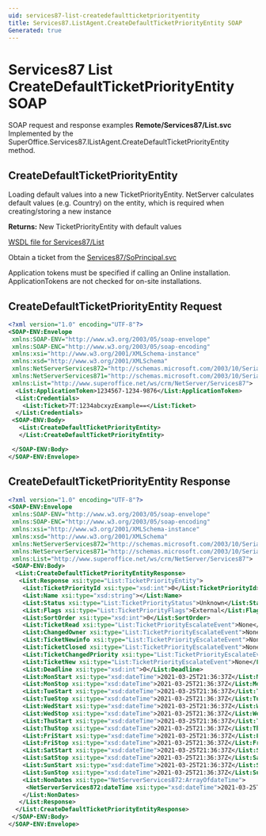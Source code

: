 ```yaml
---
uid: services87-list-createdefaultticketpriorityentity
title: Services87.ListAgent.CreateDefaultTicketPriorityEntity SOAP
Generated: true
---
```


# Services87 List CreateDefaultTicketPriorityEntity SOAP

SOAP request and response examples **Remote/Services87/List.svc**
Implemented by the <see cref="M:SuperOffice.Services87.IListAgent.CreateDefaultTicketPriorityEntity">SuperOffice.Services87.IListAgent.CreateDefaultTicketPriorityEntity</see> method.

## CreateDefaultTicketPriorityEntity

Loading default values into a new TicketPriorityEntity.
NetServer calculates default values (e.g. Country) on the entity, which is required when creating/storing a new instance


**Returns:** New TicketPriorityEntity with default values


[WSDL file for Services87/List](../Services87-List.md)

Obtain a ticket from the [Services87/SoPrincipal.svc](../SoPrincipal/SoPrincipal.md)

Application tokens must be specified if calling an Online installation. ApplicationTokens are not checked for on-site installations.

## CreateDefaultTicketPriorityEntity Request

```xml
<?xml version="1.0" encoding="UTF-8"?>
<SOAP-ENV:Envelope
 xmlns:SOAP-ENV="http://www.w3.org/2003/05/soap-envelope"
 xmlns:SOAP-ENC="http://www.w3.org/2003/05/soap-encoding"
 xmlns:xsi="http://www.w3.org/2001/XMLSchema-instance"
 xmlns:xsd="http://www.w3.org/2001/XMLSchema"
 xmlns:NetServerServices872="http://schemas.microsoft.com/2003/10/Serialization/Arrays"
 xmlns:NetServerServices871="http://schemas.microsoft.com/2003/10/Serialization/"
 xmlns:List="http://www.superoffice.net/ws/crm/NetServer/Services87">
  <List:ApplicationToken>1234567-1234-9876</List:ApplicationToken>
  <List:Credentials>
    <List:Ticket>7T:1234abcxyzExample==</List:Ticket>
  </List:Credentials>
 <SOAP-ENV:Body>
   <List:CreateDefaultTicketPriorityEntity>
   </List:CreateDefaultTicketPriorityEntity>

 </SOAP-ENV:Body>
</SOAP-ENV:Envelope>

```


## CreateDefaultTicketPriorityEntity Response

```xml
<?xml version="1.0" encoding="UTF-8"?>
<SOAP-ENV:Envelope
 xmlns:SOAP-ENV="http://www.w3.org/2003/05/soap-envelope"
 xmlns:SOAP-ENC="http://www.w3.org/2003/05/soap-encoding"
 xmlns:xsi="http://www.w3.org/2001/XMLSchema-instance"
 xmlns:xsd="http://www.w3.org/2001/XMLSchema"
 xmlns:NetServerServices872="http://schemas.microsoft.com/2003/10/Serialization/Arrays"
 xmlns:NetServerServices871="http://schemas.microsoft.com/2003/10/Serialization/"
 xmlns:List="http://www.superoffice.net/ws/crm/NetServer/Services87">
 <SOAP-ENV:Body>
  <List:CreateDefaultTicketPriorityEntityResponse>
   <List:Response xsi:type="List:TicketPriorityEntity">
    <List:TicketPriorityId xsi:type="xsd:int">0</List:TicketPriorityId>
    <List:Name xsi:type="xsd:string"></List:Name>
    <List:Status xsi:type="List:TicketPriorityStatus">Unknown</List:Status>
    <List:Flags xsi:type="List:TicketPriorityFlags">External</List:Flags>
    <List:SortOrder xsi:type="xsd:int">0</List:SortOrder>
    <List:TicketRead xsi:type="List:TicketPriorityEscalateEvent">None</List:TicketRead>
    <List:ChangedOwner xsi:type="List:TicketPriorityEscalateEvent">None</List:ChangedOwner>
    <List:TicketNewinfo xsi:type="List:TicketPriorityEscalateEvent">None</List:TicketNewinfo>
    <List:TicketClosed xsi:type="List:TicketPriorityEscalateEvent">None</List:TicketClosed>
    <List:TicketChangedPriority xsi:type="List:TicketPriorityEscalateEvent">None</List:TicketChangedPriority>
    <List:TicketNew xsi:type="List:TicketPriorityEscalateEvent">None</List:TicketNew>
    <List:Deadline xsi:type="xsd:int">0</List:Deadline>
    <List:MonStart xsi:type="xsd:dateTime">2021-03-25T21:36:37Z</List:MonStart>
    <List:MonStop xsi:type="xsd:dateTime">2021-03-25T21:36:37Z</List:MonStop>
    <List:TueStart xsi:type="xsd:dateTime">2021-03-25T21:36:37Z</List:TueStart>
    <List:TueStop xsi:type="xsd:dateTime">2021-03-25T21:36:37Z</List:TueStop>
    <List:WedStart xsi:type="xsd:dateTime">2021-03-25T21:36:37Z</List:WedStart>
    <List:WedStop xsi:type="xsd:dateTime">2021-03-25T21:36:37Z</List:WedStop>
    <List:ThuStart xsi:type="xsd:dateTime">2021-03-25T21:36:37Z</List:ThuStart>
    <List:ThuStop xsi:type="xsd:dateTime">2021-03-25T21:36:37Z</List:ThuStop>
    <List:FriStart xsi:type="xsd:dateTime">2021-03-25T21:36:37Z</List:FriStart>
    <List:FriStop xsi:type="xsd:dateTime">2021-03-25T21:36:37Z</List:FriStop>
    <List:SatStart xsi:type="xsd:dateTime">2021-03-25T21:36:37Z</List:SatStart>
    <List:SatStop xsi:type="xsd:dateTime">2021-03-25T21:36:37Z</List:SatStop>
    <List:SunStart xsi:type="xsd:dateTime">2021-03-25T21:36:37Z</List:SunStart>
    <List:SunStop xsi:type="xsd:dateTime">2021-03-25T21:36:37Z</List:SunStop>
    <List:NonDates xsi:type="NetServerServices872:ArrayOfdateTime">
     <NetServerServices872:dateTime xsi:type="xsd:dateTime">2021-03-25T21:36:37Z</NetServerServices872:dateTime>
    </List:NonDates>
   </List:Response>
  </List:CreateDefaultTicketPriorityEntityResponse>
 </SOAP-ENV:Body>
</SOAP-ENV:Envelope>

```

